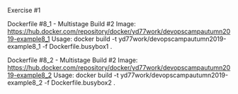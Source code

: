 Exercise #1

Dockerfile #8_1 - Multistage Build #2
Image: https://hub.docker.com/repository/docker/yd77work/devopscampautumn2019-example8_1
Usage: docker build -t yd77work/devopscampautumn2019-example8_1 -f Dockerfile.busybox1 .

Dockerfile #8_2 - Multistage Build #2
Image: https://hub.docker.com/repository/docker/yd77work/devopscampautumn2019-example8_2
Usage: docker build -t yd77work/devopscampautumn2019-example8_2 -f Dockerfile.busybox2 .
